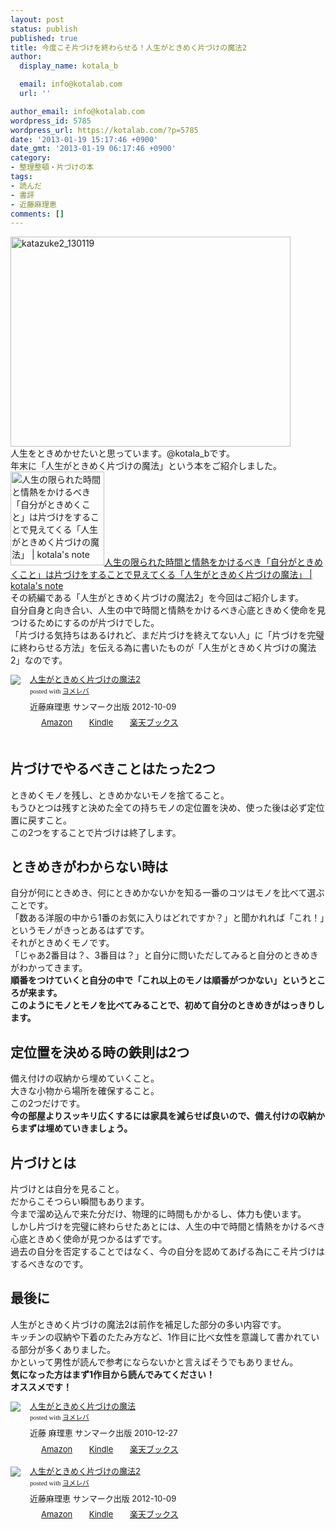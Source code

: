 ```yaml
---
layout: post
status: publish
published: true
title: 今度こそ片づけを終わらせる！人生がときめく片づけの魔法2
author:
  display_name: kotala_b

  email: info@kotalab.com
  url: ''

author_email: info@kotalab.com
wordpress_id: 5785
wordpress_url: https://kotalab.com/?p=5785
date: '2013-01-19 15:17:46 +0900'
date_gmt: '2013-01-19 06:17:46 +0900'
category:
- 整理整頓・片づけの本
tags:
- 読んだ
- 書評
- 近藤麻理恵
comments: []
---
```

<p><a href="https://kotalab.com/wp-content/uploads/katazuke2_130119.png" target="_blank"><img src="https://kotalab.com/wp-content/uploads/katazuke2_130119-448x336.png" alt="katazuke2_130119" width="448" height="336" class="alignnone size-large wp-image-5797" /></a><br />
人生をときめかせたいと思っています。@kotala_bです。<br />
年末に「人生がときめく片づけの魔法」という本をご紹介しました。<br />
<a href="https://kotalab.com/books-kataduke-magic" target="_blank"><img  class="alignleft" src="https://kotalab.com/wp-content/uploads/kataduke_121226-448x335.jpg" alt="人生の限られた時間と情熱をかけるべき「自分がときめくこと」は片づけをすることで見えてくる「人生がときめく片づけの魔法」 | kotala's note" width="150" /></a><a href="https://kotalab.com/books-kataduke-magic" target="_blank">人生の限られた時間と情熱をかけるべき「自分がときめくこと」は片づけをすることで見えてくる「人生がときめく片づけの魔法」 | kotala's note</a><br style="clear:both;" />その続編である「人生がときめく片づけの魔法2」を今回はご紹介します。<br />
自分自身と向き合い、人生の中で時間と情熱をかけるべき心底ときめく使命を見つけるためにするのが片づけでした。<br />
「片づける気持ちはあるけれど、まだ片づけを終えてない人」に「片づけを完璧に終わらせる方法」を伝える為に書いたものが「人生がときめく片づけの魔法2」なのです。</p>
<div class="booklink-box" style="text-align:left;padding-bottom:20px;font-size:small;/zoom: 1;overflow: hidden;">
<div class="booklink-image" style="float:left;margin:0 15px 10px 0;"><a href="http://www.amazon.co.jp/exec/obidos/asin/4763132415/same-22/" name="booklink" rel="nofollow" target="_blank"><img src="http://ecx.images-amazon.com/images/I/41u3omsmvCL._SL160_.jpg" style="border: none;" /></a></div>
<div class="booklink-info" style="line-height:120%;/zoom: 1;overflow: hidden;">
<div class="booklink-name" style="margin-bottom:10px;line-height:120%"><a href="http://www.amazon.co.jp/exec/obidos/asin/4763132415/same-22/" rel="nofollow" name="booklink" target="_blank">人生がときめく片づけの魔法2</a>
<div class="booklink-powered-date" style="font-size:8pt;margin-top:5px;font-family:verdana;line-height:120%">posted with <a href="http://yomereba.com" target="_blank">ヨメレバ</a></div>
</div>
<div class="booklink-detail" style="margin-bottom:5px;">近藤麻理恵 サンマーク出版 2012-10-09    </div>
<div class="booklink-link2" style="margin-top:10px;">
<div class="shoplinkamazon" style="display:inline;margin-right:5px;background: url('http://img.yomereba.com/tam_y.gif') 0 0 no-repeat;padding: 2px 0 2px 18px;white-space: nowrap;"><a href="http://www.amazon.co.jp/exec/obidos/asin/4763132415/same-22/" rel="nofollow" target="_blank" title="アマゾン" >Amazon</a></div>
<div class="shoplinkkindle" style="display:inline;margin-right:5px;background: url('http://img.yomereba.com/tam_y.gif') 0 0 no-repeat;padding: 2px 0 2px 18px;white-space: nowrap;"><a href="http://www.amazon.co.jp/exec/obidos/ASIN/B009S3D2KK/same-22/" rel="nofollow" target="_blank" >Kindle</a></div>
<div class="shoplinkrakuten" style="display:inline;margin-right:5px;background: url('http://img.yomereba.com/tam_y.gif') 0 -50px no-repeat;padding: 2px 0 2px 18px;white-space: nowrap;"><a href="http://hb.afl.rakuten.co.jp/hgc/0fa7afc8.bbfc196a.0fa7afc9.d56c38f1/?pc=http%3A%2F%2Fbooks.rakuten.co.jp%2Frb%2F11941095%2F%3Fscid%3Daf_ich_link_urltxt%26m%3Dhttp%3A%2F%2Fm.rakuten.co.jp%2Fev%2Fbook%2F" rel="nofollow" target="_blank" title="楽天ブックス" >楽天ブックス</a></div>
</div>
</div>
<div class="booklink-footer" style="clear: left"></div>
</div>
<p><!--more--></p>
<h2>片づけでやるべきことはたった2つ</h2>
<p>ときめくモノを残し、ときめかないモノを捨てること。<br />
もうひとつは残すと決めた全ての持ちモノの定位置を決め、使った後は必ず定位置に戻すこと。<br />
この2つをすることで片づけは終了します。</p>
<h2>ときめきがわからない時は</h2>
<p>自分が何にときめき、何にときめかないかを知る一番のコツはモノを比べて選ぶことです。<br />
「数ある洋服の中から1番のお気に入りはどれですか？」と聞かれれば「これ！」というモノがきっとあるはずです。<br />
それがときめくモノです。<br />
「じゃあ2番目は？、3番目は？」と自分に問いただしてみると自分のときめきがわかってきます。<br />
<strong>順番をつけていくと自分の中で「これ以上のモノは順番がつかない」というところが来ます。<br />
このようにモノとモノを比べてみることで、初めて自分のときめきがはっきりします。</strong></p>
<h2>定位置を決める時の鉄則は2つ</h2>
<p>備え付けの収納から埋めていくこと。<br />
大きな小物から場所を確保すること。<br />
この2つだけです。<br />
<strong>今の部屋よりスッキリ広くするには家具を減らせば良いので、備え付けの収納からまずは埋めていきましょう。</strong></p>
<h2>片づけとは</h2>
<p>片づけとは自分を見ること。<br />
だからこそつらい瞬間もあります。<br />
今まで溜め込んで来た分だけ、物理的に時間もかかるし、体力も使います。<br />
しかし片づけを完璧に終わらせたあとには、人生の中で時間と情熱をかけるべき心底ときめく使命が見つかるはずです。<br />
過去の自分を否定することではなく、今の自分を認めてあげる為にこそ片づけはするべきなのです。</p>
<h2>最後に</h2>
<p>人生がときめく片づけの魔法2は前作を補足した部分の多い内容です。<br />
キッチンの収納や下着のたたみ方など、1作目に比べ女性を意識して書かれている部分が多くありました。<br />
かといって男性が読んで参考にならないかと言えばそうでもありません。<br />
<strong>気になった方はまず1作目から読んでみてください！<br />
オススメです！</strong></p>
<div class="booklink-box" style="text-align:left;padding-bottom:20px;font-size:small;/zoom: 1;overflow: hidden;">
<div class="booklink-image" style="float:left;margin:0 15px 10px 0;"><a href="http://www.amazon.co.jp/exec/obidos/asin/4763131206/same-22/" name="booklink" rel="nofollow" target="_blank"><img src="http://ecx.images-amazon.com/images/I/4189tfrr0ML._SL160_.jpg" style="border: none;" /></a></div>
<div class="booklink-info" style="line-height:120%;/zoom: 1;overflow: hidden;">
<div class="booklink-name" style="margin-bottom:10px;line-height:120%"><a href="http://www.amazon.co.jp/exec/obidos/asin/4763131206/same-22/" rel="nofollow" name="booklink" target="_blank">人生がときめく片づけの魔法</a>
<div class="booklink-powered-date" style="font-size:8pt;margin-top:5px;font-family:verdana;line-height:120%">posted with <a href="http://yomereba.com" target="_blank">ヨメレバ</a></div>
</div>
<div class="booklink-detail" style="margin-bottom:5px;">近藤 麻理恵 サンマーク出版 2010-12-27    </div>
<div class="booklink-link2" style="margin-top:10px;">
<div class="shoplinkamazon" style="display:inline;margin-right:5px;background: url('http://img.yomereba.com/tam_y.gif') 0 0 no-repeat;padding: 2px 0 2px 18px;white-space: nowrap;"><a href="http://www.amazon.co.jp/exec/obidos/asin/4763131206/same-22/" rel="nofollow" target="_blank" title="アマゾン" >Amazon</a></div>
<div class="shoplinkkindle" style="display:inline;margin-right:5px;background: url('http://img.yomereba.com/tam_y.gif') 0 0 no-repeat;padding: 2px 0 2px 18px;white-space: nowrap;"><a href="http://www.amazon.co.jp/exec/obidos/ASIN/B008BCCFXY/same-22/" rel="nofollow" target="_blank" >Kindle</a></div>
<div class="shoplinkrakuten" style="display:inline;margin-right:5px;background: url('http://img.yomereba.com/tam_y.gif') 0 -50px no-repeat;padding: 2px 0 2px 18px;white-space: nowrap;"><a href="http://hb.afl.rakuten.co.jp/hgc/0fa7afc8.bbfc196a.0fa7afc9.d56c38f1/?pc=http%3A%2F%2Fbooks.rakuten.co.jp%2Frb%2F6913191%2F%3Fscid%3Daf_ich_link_urltxt%26m%3Dhttp%3A%2F%2Fm.rakuten.co.jp%2Fev%2Fbook%2F" rel="nofollow" target="_blank" title="楽天ブックス" >楽天ブックス</a></div>
</div>
</div>
<div class="booklink-footer" style="clear: left"></div>
</div>
<div class="booklink-box" style="text-align:left;padding-bottom:20px;font-size:small;/zoom: 1;overflow: hidden;">
<div class="booklink-image" style="float:left;margin:0 15px 10px 0;"><a href="http://www.amazon.co.jp/exec/obidos/asin/4763132415/same-22/" name="booklink" rel="nofollow" target="_blank"><img src="http://ecx.images-amazon.com/images/I/41u3omsmvCL._SL160_.jpg" style="border: none;" /></a></div>
<div class="booklink-info" style="line-height:120%;/zoom: 1;overflow: hidden;">
<div class="booklink-name" style="margin-bottom:10px;line-height:120%"><a href="http://www.amazon.co.jp/exec/obidos/asin/4763132415/same-22/" rel="nofollow" name="booklink" target="_blank">人生がときめく片づけの魔法2</a>
<div class="booklink-powered-date" style="font-size:8pt;margin-top:5px;font-family:verdana;line-height:120%">posted with <a href="http://yomereba.com" target="_blank">ヨメレバ</a></div>
</div>
<div class="booklink-detail" style="margin-bottom:5px;">近藤麻理恵 サンマーク出版 2012-10-09    </div>
<div class="booklink-link2" style="margin-top:10px;">
<div class="shoplinkamazon" style="display:inline;margin-right:5px;background: url('http://img.yomereba.com/tam_y.gif') 0 0 no-repeat;padding: 2px 0 2px 18px;white-space: nowrap;"><a href="http://www.amazon.co.jp/exec/obidos/asin/4763132415/same-22/" rel="nofollow" target="_blank" title="アマゾン" >Amazon</a></div>
<div class="shoplinkkindle" style="display:inline;margin-right:5px;background: url('http://img.yomereba.com/tam_y.gif') 0 0 no-repeat;padding: 2px 0 2px 18px;white-space: nowrap;"><a href="http://www.amazon.co.jp/exec/obidos/ASIN/B009S3D2KK/same-22/" rel="nofollow" target="_blank" >Kindle</a></div>
<div class="shoplinkrakuten" style="display:inline;margin-right:5px;background: url('http://img.yomereba.com/tam_y.gif') 0 -50px no-repeat;padding: 2px 0 2px 18px;white-space: nowrap;"><a href="http://hb.afl.rakuten.co.jp/hgc/0fa7afc8.bbfc196a.0fa7afc9.d56c38f1/?pc=http%3A%2F%2Fbooks.rakuten.co.jp%2Frb%2F11941095%2F%3Fscid%3Daf_ich_link_urltxt%26m%3Dhttp%3A%2F%2Fm.rakuten.co.jp%2Fev%2Fbook%2F" rel="nofollow" target="_blank" title="楽天ブックス" >楽天ブックス</a></div>
</div>
</div>
<div class="booklink-footer" style="clear: left"></div>
</div>
